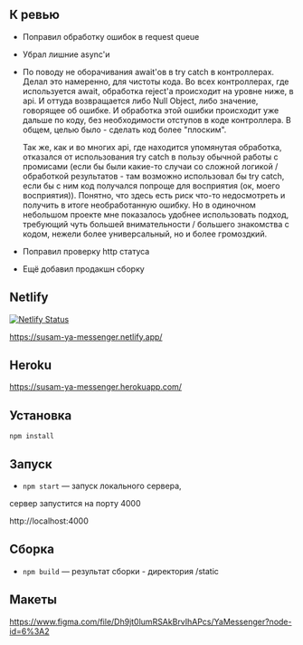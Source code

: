 ## К ревью
- Поправил обработку ошибок в request queue

- Убрал лишние async'и

- По поводу не оборачивания await'ов в try catch в контроллерах.
  Делал это намеренно, для чистоты кода. Во всех контроллерах, где используется await,
  обработка reject'а происходит на уровне ниже, в api. И оттуда возвращается либо Null Object, либо значение, говорящее
  об ошибке. И обработка этой ошибки происходит уже дальше по коду, без необходимости отступов в коде контроллера.
  В общем, целью было - сделать код более "плоским".
  
  Так же, как и во многих api, где находится упомянутая обработка, отказался от использования try catch в пользу
  обычной работы с промисами (если бы были какие-то случаи со сложной логикой / обработкой результатов - там возможно
  использовал бы try catch, если бы с ним код получался попроще для восприятия (ок, моего восприятия)).
  Понятно, что здесь есть риск что-то недосмотреть и получить в итоге необработанную ошибку. Но в одиночном небольшом
  проекте мне показалось удобнее использовать подход, требующий чуть большей внимательности / большего знакомства с
  кодом, нежели более универсальный, но и более громоздкий.

- Поправил проверку http статуса
  
- Ещё добавил продакшн сборку


## Netlify
[![Netlify Status](https://api.netlify.com/api/v1/badges/75dacb4d-dd75-4b6a-8964-a303ca3b8035/deploy-status)](https://app.netlify.com/sites/susam-ya-messenger/deploys)

https://susam-ya-messenger.netlify.app/

## Heroku
https://susam-ya-messenger.herokuapp.com/

## Установка
`npm install`

## Запуск
- `npm start` — запуск локального сервера,

сервер запустится на порту 4000

http://localhost:4000

## Сборка
- `npm build` — результат сборки - директория /static 


## Макеты
https://www.figma.com/file/Dh9jt0lumRSAkBrvIhAPcs/YaMessenger?node-id=6%3A2

